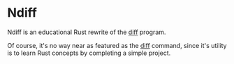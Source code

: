 # Ndiff

Ndiff is an educational Rust rewrite of the [diff](https://linux.die.net/man/1/diff) program.

Of course, it's no way near as featured as 
the [diff](https://linux.die.net/man/1/diff) command, 
since it's utility is to learn Rust concepts by completing a simple project.
